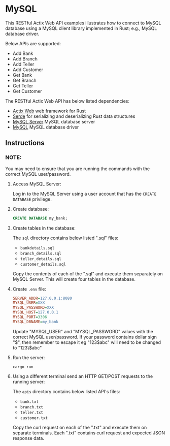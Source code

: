 # MySQL

This RESTful Actix Web API examples illustrates how to connect to MySQL database using a MySQL client library implemented in Rust; e.g., MySQL database driver.

Below APIs are supported:

- Add Bank
- Add Branch
- Add Teller
- Add Customer
- Get Bank
- Get Branch
- Get Teller
- Get Customer

The RESTful Actix Web API has below listed dependencies:

- [Actix Web](https://github.com/actix/actix-web) web framework for Rust
- [Serde](https://github.com/serde-rs/serde) for serializing and deserializing Rust data structures
- [MySQL Server](https://github.com/mysql/mysql-server) MySQL database server
- [MySQL](https://github.com/blackbeam/rust-mysql-simple) MySQL database driver

## Instructions

### NOTE:

You may need to ensure that you are running the commands with the correct MySQL user/password.

1. Access MySQL Server:

   Log in to the MySQL Server using a user account that has the `CREATE DATABASE` privilege.

1. Create database:

   ```sql
   CREATE DATABASE my_bank;
   ```

1. Create tables in the database:

   The `sql` directory contains below listed ".sql" files:

   - `bankdetails.sql`
   - `branch_details.sql`
   - `teller_details.sql`
   - `customer_details.sql`

   Copy the contents of each of the ".sql" and execute them separately on MySQL Server. This will create four tables in the database.

1. Create `.env` file:

   ```ini
   SERVER_ADDR=127.0.0.1:8080
   MYSQL_USER=XXX
   MYSQL_PASSWORD=XXX
   MYSQL_HOST=127.0.0.1
   MYSQL_PORT=3306
   MYSQL_DBNAME=my_bank
   ```

   Update "MYSQL_USER" and "MYSQL_PASSWORD" values with the correct MySQL user/password.
   If your password contains dollar sign "$", then remember to escape it eg "123$abc" will need to be changed to "123\\$abc"

1. Run the server:

   ```shell
   cargo run
   ```

1. Using a different terminal send an HTTP GET/POST requests to the running server:

   The `apis` directory contains below listed API's files:

   - `bank.txt`
   - `branch.txt`
   - `teller.txt`
   - `customer.txt`

   Copy the curl request on each of the ".txt" and execute them on separate terminals. Each ".txt" contains curl request and expected JSON response data.
